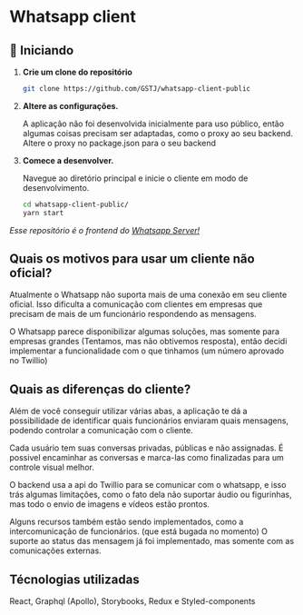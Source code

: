 # Whatsapp client

## 🚀 Iniciando

1.  **Crie um clone do repositório**

    ```sh
    git clone https://github.com/GSTJ/whatsapp-client-public
    ```

2.  **Altere as configurações.**

    A aplicação não foi desenvolvida inicialmente para uso público, então algumas coisas precisam ser adaptadas, como o proxy ao seu backend.
    Altere o proxy no package.json para o seu backend

3.  **Comece a desenvolver.**

    Navegue ao diretório principal e inicie o cliente em modo de desenvolvimento.

    ```sh
    cd whatsapp-client-public/
    yarn start
    ```

_Esse repositório é o frontend do [Whatsapp Server!](https://github.com/GSTJ/whatsapp-server-public)_

## Quais os motivos para usar um cliente não oficial?

Atualmente o Whatsapp não suporta mais de uma conexão em seu cliente oficial. Isso dificulta a comunicação com clientes em empresas que precisam de mais de um funcionário respondendo as mensagens.

O Whatsapp parece disponibilizar algumas soluções, mas somente para empresas grandes (Tentamos, mas não obtivemos resposta), então decidi implementar a funcionalidade com o que tinhamos (um número aprovado no Twillio)

## Quais as diferenças do cliente?

Além de você conseguir utilizar várias abas, a aplicação te dá a possibilidade de identificar quais funcionários enviaram quais mensagens, podendo controlar a comunicação com o cliente.

Cada usuário tem suas conversas privadas, públicas e não assignadas. É possivel encaminhar as conversas e marca-las como finalizadas para um controle visual melhor.

O backend usa a api do Twillio para se comunicar com o whatsapp, e isso trás algumas limitações, como o fato dela não suportar áudio ou figurinhas, mas todo o envio de imagens e vídeos estão prontos.

Alguns recursos também estão sendo implementados, como a intercomunicação de funcionários. (que está bugada no momento)
O suporte ao status das mensagem já foi implementado, mas somente com as comunicações externas.

## Técnologias utilizadas

React, Graphql (Apollo), Storybooks, Redux e Styled-components
